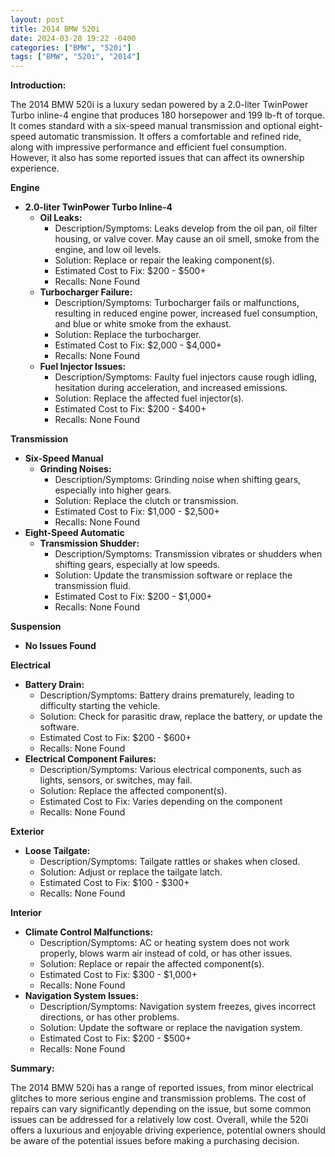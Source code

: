 ```yaml
---
layout: post
title: 2014 BMW 520i
date: 2024-03-28 19:22 -0400
categories: ["BMW", "520i"]
tags: ["BMW", "520i", "2014"]
---
```

**Introduction:**

The 2014 BMW 520i is a luxury sedan powered by a 2.0-liter TwinPower Turbo inline-4 engine that produces 180 horsepower and 199 lb-ft of torque. It comes standard with a six-speed manual transmission and optional eight-speed automatic transmission. It offers a comfortable and refined ride, along with impressive performance and efficient fuel consumption. However, it also has some reported issues that can affect its ownership experience.

**Engine**

* **2.0-liter TwinPower Turbo Inline-4**
    * **Oil Leaks:**
        * Description/Symptoms: Leaks develop from the oil pan, oil filter housing, or valve cover. May cause an oil smell, smoke from the engine, and low oil levels.
        * Solution: Replace or repair the leaking component(s).
        * Estimated Cost to Fix: $200 - $500+
        * Recalls: None Found
    * **Turbocharger Failure:**
        * Description/Symptoms: Turbocharger fails or malfunctions, resulting in reduced engine power, increased fuel consumption, and blue or white smoke from the exhaust.
        * Solution: Replace the turbocharger.
        * Estimated Cost to Fix: $2,000 - $4,000+
        * Recalls: None Found
    * **Fuel Injector Issues:**
        * Description/Symptoms: Faulty fuel injectors cause rough idling, hesitation during acceleration, and increased emissions.
        * Solution: Replace the affected fuel injector(s).
        * Estimated Cost to Fix: $200 - $400+
        * Recalls: None Found

**Transmission**

* **Six-Speed Manual**
    * **Grinding Noises:**
        * Description/Symptoms: Grinding noise when shifting gears, especially into higher gears.
        * Solution: Replace the clutch or transmission.
        * Estimated Cost to Fix: $1,000 - $2,500+
        * Recalls: None Found
* **Eight-Speed Automatic**
    * **Transmission Shudder:**
        * Description/Symptoms: Transmission vibrates or shudders when shifting gears, especially at low speeds.
        * Solution: Update the transmission software or replace the transmission fluid.
        * Estimated Cost to Fix: $200 - $1,000+
        * Recalls: None Found

**Suspension**

* **No Issues Found**

**Electrical**

* **Battery Drain:**
    * Description/Symptoms: Battery drains prematurely, leading to difficulty starting the vehicle.
    * Solution: Check for parasitic draw, replace the battery, or update the software.
    * Estimated Cost to Fix: $200 - $600+
    * Recalls: None Found
* **Electrical Component Failures:**
    * Description/Symptoms: Various electrical components, such as lights, sensors, or switches, may fail.
    * Solution: Replace the affected component(s).
    * Estimated Cost to Fix: Varies depending on the component
    * Recalls: None Found

**Exterior**

* **Loose Tailgate:**
    * Description/Symptoms: Tailgate rattles or shakes when closed.
    * Solution: Adjust or replace the tailgate latch.
    * Estimated Cost to Fix: $100 - $300+
    * Recalls: None Found

**Interior**

* **Climate Control Malfunctions:**
    * Description/Symptoms: AC or heating system does not work properly, blows warm air instead of cold, or has other issues.
    * Solution: Replace or repair the affected component(s).
    * Estimated Cost to Fix: $300 - $1,000+
    * Recalls: None Found
* **Navigation System Issues:**
    * Description/Symptoms: Navigation system freezes, gives incorrect directions, or has other problems.
    * Solution: Update the software or replace the navigation system.
    * Estimated Cost to Fix: $200 - $500+
    * Recalls: None Found

**Summary:**

The 2014 BMW 520i has a range of reported issues, from minor electrical glitches to more serious engine and transmission problems. The cost of repairs can vary significantly depending on the issue, but some common issues can be addressed for a relatively low cost. Overall, while the 520i offers a luxurious and enjoyable driving experience, potential owners should be aware of the potential issues before making a purchasing decision.
